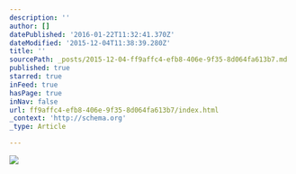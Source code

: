 ```yaml
---
description: ''
author: []
datePublished: '2016-01-22T11:32:41.370Z'
dateModified: '2015-12-04T11:38:39.280Z'
title: ''
sourcePath: _posts/2015-12-04-ff9affc4-efb8-406e-9f35-8d064fa613b7.md
published: true
starred: true
inFeed: true
hasPage: true
inNav: false
url: ff9affc4-efb8-406e-9f35-8d064fa613b7/index.html
_context: 'http://schema.org'
_type: Article

---
```

![](https://the-grid-user-content.s3-us-west-2.amazonaws.com/b6591fc0-c989-4d02-9c76-acc3fc73adb3.png)